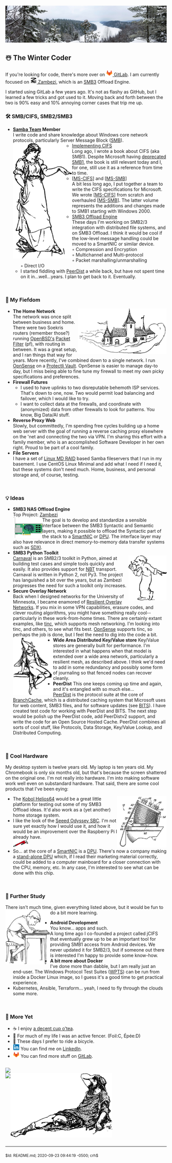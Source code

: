 ![Header](Files/CaribouRock-02Jan2020.jpg "The Winter Coder")
## ☃️ The Winter Coder

If you're looking for code, there's more over on [<img height="20"
src="Files/Gitlab.Logo.png"> GitLab][GitLabCRH].  I am currently focused on
[<img height="20" src="Files/Zambezi.ProjectLogo.png"> Zambezi][Zambezi],
which is an [SMB3][WinSMB3] Offload Engine.

I started using GitLab a few years ago.  It's not as flashy as GitHub, but I
learned a few tricks and got used to it.  Moving back and forth between the
two is 90% easy and 10% annoying corner cases that trip me up.

### 🛠️ SMB/CIFS, SMB2/SMB3

- **[Samba Team][SambaTeam] Member**<br/>
  I write code and share knowledge about Windows core network protocols,
  particularly Server Message Block ([SMB][WikiPediaSMB]).<br/>
  <a href="#"><img align="left" height="360" src="Files/Pointing.png"/></a>
  - [Implementing CIFS][ImpCIFS]<br/>
    Long ago, I wrote a book about CIFS (aka SMB1).  Despite Microsoft
    having [deprecated SMB1][SMB1JoseB], the book is still relevant today
    and I, for one, still use it as a reference from time to time.
  - [[MS-CIFS]] and [[MS-SMB]]<br/>
    A bit less long ago, I put together a team to write the CIFS
    specifications for Microsoft.  We wrote [[MS-CIFS]] from scratch and
    overhauled [[MS-SMB]].  The latter volume represents the additions and
    changes made to SMB1 starting with Windows 2000.<br/>
  - [SMB3 Offload Engine][Zambezi]<br/>
    These days I'm working on SMB2/3 integration with distributed file
    systems, and on SMB3 Offload.  I think it would be cool if the low-level
    message handling could be moved to a SmartNIC or similar device.<br/>
    ◦ Compression and Encryption<br/>
    ◦ Multichannel and Multi-protocol<br/>
    ◦ Packet marshalling/unmarshalling<br/>
    ◦ Direct I/O<br/>
  - I started fiddling with [PeerDist][MS-PCCRC] a while back, but have not
    spent time on it in...well...years.  I plan to get back to it.
    Eventually.
<br clear="both"/>

### 🏰 My Fiefdom

<a href="#"><img align="right" src="Files/FlyingHouseCloud.png"/></a>
- **The Home Network**<br/>
  The network was once split between business and home.  There were two
  Soekris routers (remember those?) running [OpenBSD's][OpenBSD]
  [Packet Filter][PFilter] (pf), with routing in between.  It was a great
  setup, and I ran things that way for years.  More recently, I've combined
  down to a single network.  I run [OpnSense] on a [Protectli Vault][ProVault].
  OpnSense is easier to manage day-to day, but I miss being able to fine tune
  my firewall to meet my own picky specifications and preferences.
- **Firewall Futures**
  * I used to have uplinks to two disreputable behemoth ISP services.  That's
    down to one, now.  Two would permit load balancing and failover, which I
    would like to try.
  * I want to collect data at the firewalls, and coordinate with
    (anonymized) data from other firewalls to look for patterns.  You know,
    Big Data/AI stuff.
- **Reverse Proxy Web**<br/>
  Slowly, but committedly, I'm spending free cycles building up a home web
  server with the goal of running a reverse caching proxy elsewhere on the
  'net and connecting the two via VPN.  I'm sharing this effort with a
  family member, who is an accomplished Software Developer in her own
  right.  Proud to be part of a cool family.
- **File Servers**<br/>
  I have a set of [Linux MD RAID][LinuxRAID] based Samba fileservers that I
  run in my basement.  I use CentOS Linux Minimal and add what I need if I
  need it, but these systems don't need much.  Home, business, and personal
  storage and, of course, testing.
<br clear="both"/>

### 💡 Ideas

- **SMB3 NAS Offload Engine**<br/>
  Top Project: [Zambezi]<br/>
  <a href="#"><img align="left" height="64" src="Files/SmartNIC.png"/></a>
  The goal is to develop and standardize a sensible interface between the
  SMB3 Syntactic and Semantic layers, making it possible to offload the
  Syntactic part of the stack to a [SmartNIC] or [DPU].  The interface
  layer may also have relevance in direct memory-to-memory data transfer
  systems such as [SDXI].
- **SMB3 Python Toolkit**<br/>
  <a href="#"><img align="right" height="140" src="Files/SmartGuy-t.png"/></a>
  [Carnaval] is an SMB2/3 toolkit in Python, aimed at
  building test cases and simple tools quickly and easily.  It also provides
  support for [NBT] transport.  Carnaval is written in Python 2, not Py3.
  The project has languished a bit over the years, but as Zambezi progresses
  the need for such a toolkit only increases.
- **Secure Overlay Network**<br/>
  Back when I designed networks for the University of Minnesota, I became
  enamored of [Resilient Overlay Networks][WikiRON].  If you mix in some VPN
  capabilities, erasure codes, and clever routing algorithms, you might have
  something really cool--particularly in these work-from-home times.  There
  are certainly extant examples, like [tinc], which supports mesh
  networking. I'm looking into tinc, and others, to see what fits best.
  [OpnSense] supports tinc, so perhaps the job is done, but I feel the need
  to dig into the code a bit.<br/>
  <a href="#"><img align="left" height="180" src="Files/Sprite.png"/></a>
- **Wide Area Distributed Key/Value store**
  Key/Value stores are generally built for performance.  I'm interested in
  what happens when that model is extended over a wide area network,
  particularly a resilient mesh, as described above.  I think we'd need to
  add in some redundancy and possibly some form of journaling so that fenced
  nodes can recover cleanly.
- **PeerDist**
  This one keeps coming up time and again, and it's entangled with so much
  else...<br/>
  [PeerDist][MS-PCCRC] is the protocol suite at the core of [BranchCache],
  which is a distributed caching system that Microsoft uses for web content,
  SMB3 files, and for software updates (see [BITS]).  I have created test
  code for working with PeerDist and BITS.  The next step would be polish up
  the PeerDist code, add PeerDistv2 support, and write the code for an Open
  Source Hosted Cache.  PeerDist combines all sorts of cool stuff, like
  Protocols, Data Storage, Key/Value Lookup, and Distributed Computing.
<br clear="both"/>

### 🔩 Cool Hardware

My desktop system is twelve years old.  My laptop is ten years old.  My
Chromebook is only six months old, but that's because the screen shattered
on the original one.  I'm not really into hardware.  I'm into making
software work well even on substandard hardware.
That said, there are some cool products that I've been eying:

- <a href="#"><img align="right" height="160" src="Files/Hardware01.png"/></a>
  The [Kobol Helios64](https://kobol.io/) would be a great little platform
  for testing out some of my SMB3 Offload ideas.  It'd also work as a (yet
  another) home storage system.
- I like the look of the [Seeed Odyssey SBC][SeeedO].  I'm not sure yet
  exactly how I would use it, and how it would be an improvement over the
  Raspberry Pi I already have.<br/>
  <a href="#"><img height="24" src="Files/Hardware02.png"/></a>
- So... at the core of a [SmartNIC] is a [DPU].  There's now a company
  making a [stand-alone DPU][FungiDPU] which, if I read their marketing
  material correctly, could be added to a computer mainboard for a closer
  connection with the CPU, memory, etc.  In any case, I'm interested to
  see what can be done with this chip.
<br clear="both"/>

### 📖 Further Study

There isn't much time, given everything listed above, but it would be fun to
do a bit more learning.
<a href="#"><img align="left" src="Files/SleepyStudent.png"/></a>
- **Android Development**<br/>
  You know... apps and such.<br/>
  A long time ago I co-founded a project called jCIFS that eventually grew
  up to be an important tool for providing SMB1 access from Android
  devices.  We never updated it for SMB2/3, but if someone out there is
  interested I'm happy to provide some know-how.
- **A bit more about Docker**<br/>
  I've done more than dabble, but I am really just an end-user.  The Windows
  Protocol Test Suites ([WPTS]) can be run from inside a Docker Linux image,
  so I guess it's a good time to get practical experience.
- Kubernetes, Ansible, Terraform... yeah, I need to fly through the clouds
  some more.
<br clear="both"/>

### 🤯 More Yet

- ☕ I enjoy [a decent cup o'tea](http://ubiqx.org/cifs/Appendix-A.html).
- 🤺 For much of my life I was an active fencer. (Foil:C, Épée:D)
- 🚴 These days I prefer to ride a bicycle.
- [<img height="20" src="Files/LinkedIn.Logo.png">][LinkedIn] You can find
  me on [LinkedIn].
- [<img height="20" src="Files/Gitlab.Logo.png">][GitLabCRH] You can find
  more stuff on [GitLab][GitLabCRH].

<p style="float:left;">
  <a href="https://github.com/anuraghazra/github-readme-stats"><img
    align="left"
    src="https://github-readme-stats.vercel.app/api?username=c-r-h&show_icons=true&theme=graywhite&title_color=6070c0">
  </a><br clear="right"/>
  <a href="#"><img align="right" height="200" src="Files/Confused-t.png"/></a>
  <a href="https://www.strava.com/athletes/christopher_hertel"><img
    align="left"
    src="https://veloviewer.com/SigImage/83887d/2/4/I/n/bcdfijojoj.png"></a>
</p>
<br clear="both"/>
<hr>
<sub>$Id: README.md; 2020-09-23 09:44:19 -0500; crh$</sub>


<!-- Reference Links -->
[DPU]: https://en.wikipedia.org/wiki/Data_processing_unit
[NBT]: http://www.ubiqx.org/cifs/NetBIOS.html
[BITS]: https://docs.microsoft.com/en-us/windows/win32/bits/background-intelligent-transfer-service-portal
[SDXI]: https://www.snia.org/sdxi
[tinc]: https://www.tinc-vpn.org/
[WPTS]: https://github.com/microsoft/WindowsProtocolTestSuites
[MS-SMB]: https://docs.microsoft.com/en-us/openspecs/windows_protocols/ms-smb/f210069c-7086-4dc2-885e-861d837df688
[SeeedO]: https://www.seeedstudio.com/ODYSSEY-X86J4105864-p-4447.html
[ImpCIFS]: http://ubiqx.org/cifs
[MS-CIFS]: https://docs.microsoft.com/en-us/openspecs/windows_protocols/ms-cifs/d416ff7c-c536-406e-a951-4f04b2fd1d2b
[OpenBSD]: https://www.openbsd.org/index.html
[PFilter]: https://www.openbsd.org/faq/pf/
[WikiRON]: https://en.wikipedia.org/wiki/Overlay_network#Resilience
[WinSMB3]: https://docs.microsoft.com/en-us/windows-server/storage/file-server/file-server-smb-overview
[Zambezi]: https://gitlab.com/ubiqx/zambezi
[Carnaval]: https://github.com/ubiqx-org/Carnaval
[LinkedIn]: https://www.linkedin.com/in/chrishertel/
[MS-PCCRC]: https://docs.microsoft.com/en-us/openspecs/windows_protocols/ms-pccrc/51cb03f8-c0dd-4565-9882-aeb5ab0fa07e
[OpnSense]: https://opnsense.org/
[ProVault]: https://protectli.com/vault-4-port/
[SmartNIC]: https://blog.mellanox.com/2018/08/defining-smartnic/
[FungiDPU]: https://www.fungible.com/dpu-platform/
[GitLabCRH]: https://www.gitlab.com/crh
[LinuxRAID]: https://raid.wiki.kernel.org/index.php/Linux_Raid
[SambaTeam]: https://www.samba.org/samba/team/
[SMB1JoseB]: https://docs.microsoft.com/en-us/archive/blogs/josebda/the-deprecation-of-smb1-you-should-be-planning-to-get-rid-of-this-old-smb-dialect
[BranchCache]: https://docs.microsoft.com/en-us/windows-server/networking/branchcache/branchcache
[WikiPediaSMB]: https://en.wikipedia.org/wiki/Server_Message_Block
